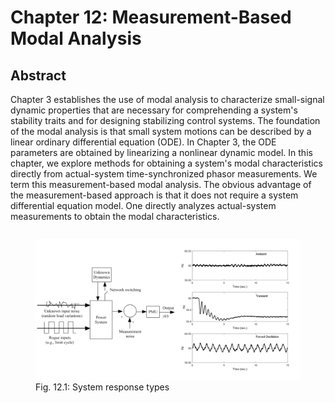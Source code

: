 # Chapter 12: Measurement-Based Modal Analysis
## Abstract
Chapter 3 establishes the use of modal analysis to characterize
small-signal dynamic properties that are necessary for comprehending a
system's stability traits and for designing stabilizing control
systems. The foundation of the modal analysis is that small system
motions can be described by a linear ordinary differential equation
(ODE). In Chapter 3, the ODE parameters are obtained by linearizing a
nonlinear dynamic model. In this chapter, we explore methods for
obtaining a system's modal characteristics directly from actual-system
time-synchronized phasor measurements. We term this measurement-based
modal analysis. The obvious advantage of the measurement-based
approach is that it does not require a system differential equation
model. One directly analyzes actual-system measurements to obtain the
modal characteristics.

<div style="display: flex; justify-content: center;" width="100%">
    <figure>
        <img src="figures/fig_12p1.jpg" alt="System response types" width=600px margin="auto" />
        <figcaption>Fig. 12.1: System response types</figcaption>
    </figure>
</div>

[comment]: <> (eof)
